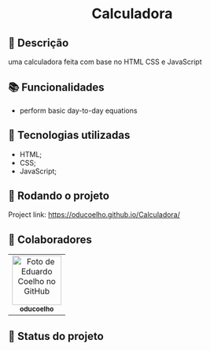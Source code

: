 <h1 align="center">Calculadora</h1>

## :memo: Descrição
uma calculadora feita com base no HTML CSS e JavaScript

## :books: Funcionalidades
* perform basic day-to-day equations

## :wrench: Tecnologias utilizadas
* HTML;
* CSS;
* JavaScript;

## :rocket: Rodando o projeto
Project link: https://oducoelho.github.io/Calculadora/

## :handshake: Colaboradores
<table>
  <tr>
    <td align="center">
      <a href="http://github.com/oducoelho">
        <img src="https://avatars.githubusercontent.com/u/104034703?v=4" width="100px;" alt="Foto de Eduardo Coelho no GitHub"/><br>
        <sub>
          <b>oducoelho</b>
        </sub>
      </a>
    </td>
  </tr>
</table>

## :dart: Status do projeto
